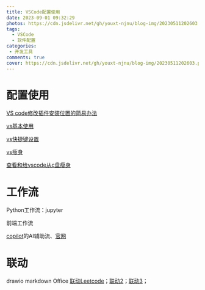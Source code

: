 ```yaml
---
title: VSCode配置使用
date: 2023-09-01 09:32:29
photos: https://cdn.jsdelivr.net/gh/youxt-njnu/blog-img/20230511202603.png
tags: 
  - VSCode
  - 软件配置
categories:
 - 开发工具
comments: true
cover: https://cdn.jsdelivr.net/gh/youxt-njnu/blog-img/20230511202603.png
---
```


# 配置使用

[VS code修改插件安装位置的简易办法](https://blog.csdn.net/weixin_43031092/article/details/109214231)

[vs基本使用](https://zhuanlan.zhihu.com/p/71110525)

[vs快捷键设置](https://blog.csdn.net/qq_51485453/article/details/123214455)

[vs瘦身](https://blog.csdn.net/a358763471/article/details/115856513)

[查看和给vscode从c盘瘦身](https://blog.csdn.net/Tisfy/article/details/126082324)

# 工作流

Python工作流：jupyter

前端工作流

[copilot](https://www.cnblogs.com/gigabit/p/16102097.html)的AI辅助流、[官网](https://github.com/features/copilot)

# 联动

drawio
markdown
Office [联动Leetcode](https://blog.csdn.net/qq_45436706/article/details/106957473)；[联动2](https://juejin.cn/post/6844904105782018055)；[联动3](https://github.com/LeetCode-OpenSource/vscode-leetcode/blob/master/docs/README_zh-CN.md)；
